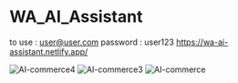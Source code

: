 ﻿# WA_AI_Assistant
 to use : user@user.com
 password : user123
https://wa-ai-assistant.netlify.app/

![AI-commerce4](https://github.com/user-attachments/assets/f0d62adf-10b9-415f-befb-5b8035a64b11)
![AI-commerce3](https://github.com/user-attachments/assets/5e87d6f5-768b-422c-88b5-0b50db33311d)
![AI-commerce](https://github.com/user-attachments/assets/c4df5d8a-2a09-4fd7-85c8-39a3685195a3)


